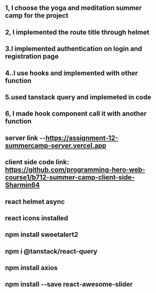 ## 1, I choose the yoga and meditation summer camp for the project

## 2, I implemented the route title through helmet

## 3.I implemented authentication on login and registration page

## 4..I use hooks and implemented with other function

## 5.used tanstack query and implemeted in code

## 6, I made hook component call it with another function

## server link --https://assignment-12-summercamp-server.vercel.app

## client side code link: https://github.com/programming-hero-web-course1/b712-summer-camp-client-side-Sharmin64

## react helmet async

## react icons installed

## npm install sweetalert2

## npm i @tanstack/react-query

## npm install axios

## npm install --save react-awesome-slider
